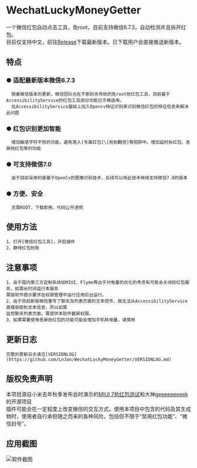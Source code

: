 # WechatLuckyMoneyGetter
一个微信红包自动点击工具，免root，目前支持微信6.7.3，自动检测并且拆开红包。<br>
目前仅支持中文，前往[Release](https://github.com/LnJan/WechatLuckyMoneyGetter/releases)下载最新版本。已下载用户会直接推送新版本。<br>

## 特点
### ● 适配最新版本微信6.7.3
      随着微信版本的更新，微信团队也在不断封杀传统的免root抢红包工具，目前基于AccessibilityService的红包工具部分功能已不再适用。
      在AccessibilityService基础上加入Opencv特征识别来识别微信红包的特征信息来解决此问题
### ● 红包识别更加智能
      增加敏感字符不抢的功能，避免落入[专属红包]\[抢到翻倍]等陷阱中。增加延时拆红包、息屏抢红包等的功能
### ● 可支持微信7.0
      由于目前采用的是基于OpenCv的图像识别技术，后续可以用此技术继续支持微信7.0的版本
### ● 方便、安全
      无需ROOT，下载即用。代码公开透明
      
## 使用方法
    1、打开[微信红包工具]，开启插件
    2、静待红包到账
    
## 注意事项
    1、由于国内第三方定制系统如MIUI、Flyme等出于对电量的优化的考虑有可能会关闭抢红包服务，如需长时间运行本服务
    需按软件提示要求在权限管理中运行应用后台运行。
    2、由于目前新版微信重写了聊天及列表页面的文本控件，故无法从AccessibilityService直接获取到文本信息，所以如需
    监控聊天列表页面，需提供本软件截屏权限。
    3、如果需要使用息屏抢红包的功能可能会增加手机耗电量，请慎用
    
## 更新日志
    完整的更新日志请见[VERSIONLOG](https://github.com/LnJan/WechatLuckyMoneyGetter/VERSIONLOG.md)
## 版权免责声明
本项目源自小米去年秋季发布会时演示的[MIUI 7抢红包测试](https://github.com/XiaoMi/LuckyMoneyTool)和大神[geeeeeeeeek](https://github.com/geeeeeeeeek/WeChatLuckyMoney)的开源项目<br>
插件可能会在一定程度上改变微信的交互方式。使用本项目中包含的代码及其生成物时，使用者自行承担随之而来的各种风险，包括但不限于“禁用红包功能”、“微信封号”。

## 应用截图
![软件截图](https://github.com/LnJan/WechatLuckyMoneyGetter/blob/master/screenshot.jpg)
